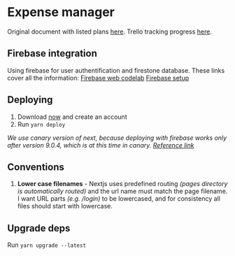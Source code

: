 # Expense manager

Original document with listed plans
[here](https://docs.google.com/document/d/1tanCg35KLWazBiI08KAuBaAnJoiRlndMLvfvbD0KvGU/edit#).
Trello tracking progress [here](https://trello.com/b/0WCaG9Go/expense-manager).

## Firebase integration

Using firebase for user authentification and firestone database. These links
cover all the information:
[Firebase web codelab](https://codelabs.developers.google.com/codelabs/firebase-web/#8)
[Firebase setup](https://firebase.google.com/docs/web/setup)

## Deploying

1. Download [now](https://zeit.co/download) and create an account
2. Run `yarn deploy`

_We use canary version of next, because deploying with firebase works only after
version 9.0.4, which is at this time in canary. [Reference
link](https://github.com/zeit/next.js/issues/6073#issuecomment-467589586)_

## Conventions

1. **Lower case filenames** - Nextjs uses predefined routing _(pages directory
   is automatically routed)_ and the url name must match the page filename. I
   want URL parts _(e.g. /login)_ to be lowercased, and for consistency all
   files should start with lowercase.

## Upgrade deps

Run `yarn upgrade --latest`
